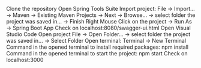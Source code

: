 Clone the repository
Open Spring Tools Suite
Import project: File -> Import... -> Maven -> Existing Maven Projects -> Next -> Browse... -> select folder the project was saved in... -> Finish
Right Mouse Click on the project -> Run As -> Spring Boot App
Check on localhost:8080/swagger-ui.html
Open Visual Studio Code
Open project File -> Open Folder... -> select folder the project was saved in... -> Select Folder
Open terminal: Terminal -> New Terminal
Command in the opened terminal to install required packages: npm install
Command in the opened terminal to start the project: npm start
Check on localhost:3000

